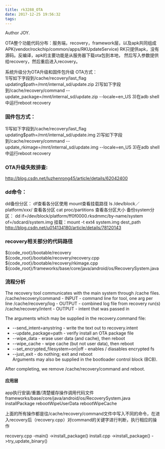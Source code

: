 ```yaml
---
title: rk3288_OTA
date: 2017-12-25 19:56:32
tags:
---
```


Author JOY.
<!-- excerpt -->

OTA整个功能代码分布：服务端，recovery，framework层，以及apk共同组成
  APK(vendor/rockchip/common/apps/RKUpdateService)
  RK只提供apk，没有源码。反编译，apk的主要功能是从服务器下载ota包到本地，
  然后写入参数提供给recovery，然后重启进入recovery。

系统升级分为OTA升级和固件包升级
OTA方式：   
1)写如下字段到/cache/recovery/last_flag
updating$path=/mnt/internal_sd/update.zip
2)写如下字段到/cache/recovery/command
--update_package=/mnt/internal_sd/update.zip
--locale=en_US
3)在adb shell中运行reboot recovery

### 固件包方式：
1)写如下字段到/cache/recovery/last_flag
updating$path=/mnt/internal_sd/update.img
2)写如下字段到/cache/recovery/command
--update_rkimage=/mnt/internal_sd/update.img
--locale=en_US
3)在adb shell中运行reboot recovery

### OTA升级失败排查:
http://blog.csdn.net/luzhenrong45/article/details/62042400

### dd命令：
  dd备份分区：
    df查看各分区使用
    mount查看挂载路径
    ls /dev/block／platform/xxx/ 查看各分区
    cat proc/partitions 查看各分区大小
  备份system分区：
  dd if=/dev/block/platform/ff0f0000.rksdmmc/by-name/system of=/sdcard/system.img
  挂载：mount -t ext4 system.img dest_path
  http://blog.csdn.net/u014134180/article/details/78120143

### recovery相关部分的代码路径
  ${code_root}/bootable/recovery
  ${code_root}/bootable/recovery/recovery.cpp
  ${code_root}/bootable/recovery/rkimage.cpp
  ${code_root}/frameworks/base/core/java/android/os/RecoverySystem.java

### 流程分析
The recovery tool communicates with the main system through /cache files.
/cache/recovery/command - INPUT - command line for tool, one arg per line
/cache/recovery/log - OUTPUT - combined log file from recovery run(s)
/cache/recovery/intent - OUTPUT - intent that was passed in

The arguments which may be supplied in the recovery.command file:   
 *   --send_intent=anystring - write the text out to recovery.intent
 *   --update_package=path - verify install an OTA package file
 *   --wipe_data - erase user data (and cache), then reboot
 *   --wipe_cache - wipe cache (but not user data), then reboot
 *   --set_encrypted_filesystem=on|off - enables / diasables encrypted fs
 *   --just_exit - do nothing; exit and reboot         
Arguments may also be supplied in the bootloader control block (BCB).

After completing, we remove /cache/recovery/command and reboot.

#### 应用层
app执行安装/重置/清楚缓存操作调用代码文件
  frameworks/base/core/java/android/os/RecoverySystem.java
    installPackage
    rebootWipeUserData
    rebootWipeCache

上面的所有操作都是往/cache/recovery/command文件中写入不同的命令，在进入recovery后（recovery.cpp）对command的关键字进行判断，执行相应的操作


recovery.cpp
  -main()
   ->install_package()
    install.cpp
      ->install_package()
        ->try_update_binary()
